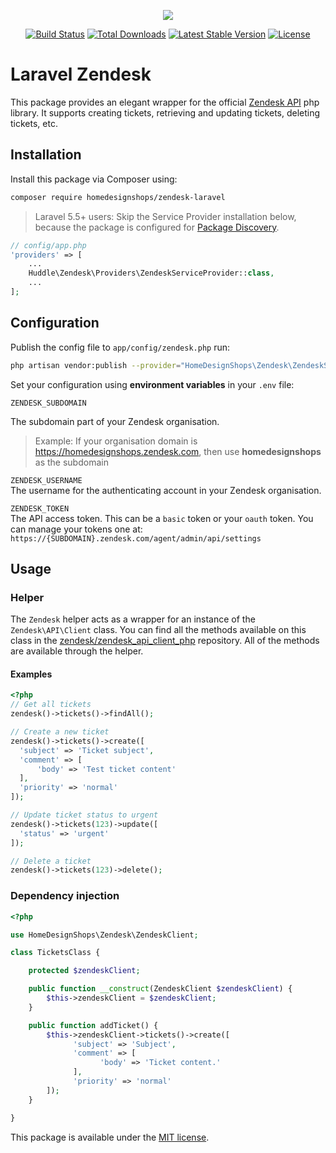 <p align="center"><img src="https://www.feedbackcompany.com/samenvoordeel/img/logo/thumbnail/logo-thefeedbackcompany.png"></p>
<p align="center">
<a href="https://travis-ci.org/homedesignshops/laravel-zendesk"><img src="https://travis-ci.org/laravel/framework.svg" alt="Build Status"></a>
<a href="https://packagist.org/packages/homedesignshops/laravel-zendesk"><img src="https://poser.pugx.org/homedesignshops/laravel-zendesk/d/total.svg" alt="Total Downloads"></a>
<a href="https://packagist.org/packages/homedesignshops/laravel-zendesk"><img src="https://poser.pugx.org/homedesignshops/laravel-zendesk/v/stable.svg" alt="Latest Stable Version"></a>
<a href="https://packagist.org/packages/homedesignshops/laravel-zendesk"><img src="https://poser.pugx.org/homedesignshops/laravel-zendesk/license.svg" alt="License"></a>
</p>

# Laravel Zendesk

This package provides an elegant wrapper for the official [Zendesk API](https://github.com/zendesk/zendesk_api_client_php) php library. It supports creating tickets, retrieving and updating tickets, deleting tickets, etc.

## Installation

Install this package via Composer using:

```bash
composer require homedesignshops/zendesk-laravel
```

> Laravel 5.5+ users: Skip the Service Provider installation below, because the package is configured for [Package Discovery](https://laravel.com/docs/5.7/packages#package-discovery).

```php
// config/app.php
'providers' => [
    ...
    Huddle\Zendesk\Providers\ZendeskServiceProvider::class,
    ...
];
```

## Configuration

Publish the config file to `app/config/zendesk.php` run:

```bash
php artisan vendor:publish --provider="HomeDesignShops\Zendesk\ZendeskServiceProvider"
```

Set your configuration using **environment variables** in your `.env` file:

`ZENDESK_SUBDOMAIN`

The subdomain part of your Zendesk organisation.

> Example: If your organisation domain is https://homedesignshops.zendesk.com, then use **homedesignshops** as the subdomain

`ZENDESK_USERNAME`\
The username for the authenticating account in your Zendesk organisation.

`ZENDESK_TOKEN`\
The API access token. This can be a `basic` token or your `oauth` token. You can manage your tokens one at: `https://{SUBDOMAIN}.zendesk.com/agent/admin/api/settings`

## Usage

### Helper

The `Zendesk` helper acts as a wrapper for an instance of the `Zendesk\API\Client` class. 
You can find all the methods available on this class in the 
[zendesk/zendesk_api_client_php](https://github.com/zendesk/zendesk_api_client_php#usage) repository. All of the methods 
are available through the helper.

#### Examples

```php
<?php
// Get all tickets
zendesk()->tickets()->findAll();

// Create a new ticket
zendesk()->tickets()->create([
  'subject' => 'Ticket subject',
  'comment' => [
      'body' => 'Test ticket content'
  ],
  'priority' => 'normal'
]);

// Update ticket status to urgent
zendesk()->tickets(123)->update([
  'status' => 'urgent'
]);

// Delete a ticket
zendesk()->tickets(123)->delete();
```

### Dependency injection

```php
<?php

use HomeDesignShops\Zendesk\ZendeskClient;

class TicketsClass {

    protected $zendeskClient;

    public function __construct(ZendeskClient $zendeskClient) {
        $this->zendeskClient = $zendeskClient;
    }

    public function addTicket() {
        $this->zendeskClient->tickets()->create([
              'subject' => 'Subject',
              'comment' => [
                    'body' => 'Ticket content.'
              ],
              'priority' => 'normal'
        ]);
    }

}
```

This package is available under the [MIT license](http://opensource.org/licenses/MIT).